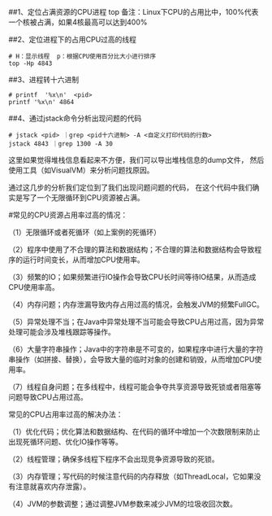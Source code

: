 


##1、定位占满资源的CPU进程
top
备注：Linux下CPU的占用比中，100%代表一个核被占满，如果4核最高可以达到400%

##2、定位进程下的占用CPU过高的线程
``` top -Hp <pid> 
# H：显示线程  p：根据CPU使用百分比大小进行排序
top -Hp 4843
```

##3、进程转十六进制
```
# printf  '%x\n'  <pid>
printf '%x\n' 4864
```

##4、通过jstack命令分析出现问题的代码
```
# jstack <pid> ｜grep <pid十六进制> -A <自定义打印代码的行数>
jstack 4843 ｜grep 1300 -A 30
```


这里如果觉得堆栈信息看起来不方便，我们可以导出堆栈信息的dump文件，
然后使用工具（如VisualVM）来分析问题找原因。

通过这几步的分析我们定位到了我们出现问题问题的代码，
在这个代码中我们确实是写了一个无限循环到CPU资源被占满。

#常见的CPU资源占用率过高的情况：

（1）无限循环或者死循环（如上案例的死循环）

（2）程序中使用了不合理的算法和数据结构；不合理的算法和数据结构会导致程序的运行时间变长，从而增加CPU使用率。

（3）频繁的IO；如果频繁进行IO操作会导致CPU长时间等待IO结果，从而造成CPU使用率高。

（4）内存问题；内存泄漏导致内存占用过高的情况，会触发JVM的频繁FullGC。

（5）异常处理不当；在Java中异常处理不当可能会导致CPU占用过高，因为异常处理可能会涉及堆栈跟踪等操作。

（6）大量字符串操作；Java中的字符串是不可变的，如果程序中进行大量的字符串操作（如拼接、替换），会导致大量的临时对象的创建和销毁，从而增加CPU使用率。

（7）线程自身问题；在多线程中，线程可能会争夺共享资源导致死锁或者阻塞等问题导致CPU占用过高。

常见的CPU占用率过高的解决办法：

（1）优化代码；优化算法和数据结构、在代码的循环中增加一个次数限制来防止出现死循环问题、优化IO操作等等。

（2）线程管理；确保多线程下程序不会出现竞争资源导致的死锁。

（3）内存管理；写代码的时候注意代码的内存释放（如ThreadLocal，它如果没有注意就喜欢内存泄露）。

（4）JVM的参数调整；通过调整JVM参数来减少JVM的垃圾收回次数。





